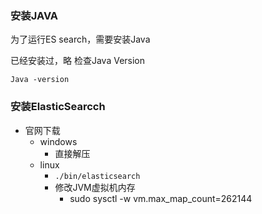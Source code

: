 ### 安装JAVA
为了运行ES search，需要安装Java

已经安装过，略
检查Java Version
```
Java -version
```
### 安装ElasticSearcch
- 官网下载
  - windows
    - 直接解压
  - linux
    - `./bin/elasticsearch`
    - 修改JVM虚拟机内存
      - sudo sysctl -w vm.max_map_count=262144


